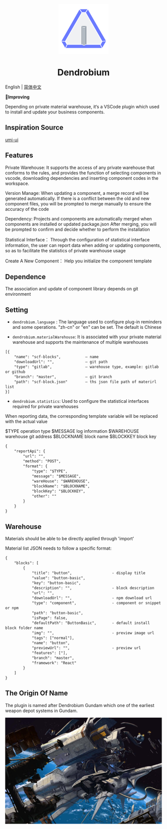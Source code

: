 <p align="center">
    <img width="160" src="https://github.com/panmenglin/dendrobium/raw/master/dendrobium.png">
</p>

<h1 align="center">Dendrobium</h1>

English | [简体中文](./docs/README.zh-CN.md)

**Improving**

Depending on private material warehouse, it‘s a VSCode plugin which used to install and update your business components.

## Inspiration Source

[umi-ui](https://github.com/umijs/umi-ui)

## Features


Private Warehouse:
It supports the access of any private warehouse that conforms to the rules, and provides the function of selecting components in vscode, downloading dependencies and inserting component codes in the workspace.

Version Manage:
When updating a component, a merge record will be generated automatically. If there is a conflict between the old and new component files, you will be prompted to merge manually to ensure the accuracy of the code

Dependency:
Projects and components are automatically merged when components are installed or updated package.json After merging, you will be prompted to confirm and decide whether to perform the installation

Statistical Interface：
Through the configuration of statistical interface information, the user can report data when adding or updating components, so as to facilitate the statistics of private warehouse usage

Create A New Component：
Help you initialize the component template


## Dependence

The association and update of component library depends on git environment


## Setting
* `dendrobium.language` : The language used to configure plug-in reminders and some operations. "zh-cn" or "en" can be set. The default is Chinese

* `dendrobium.materialWarehouse`: It is associated with your private material warehouse and supports the maintenance of multiple warehouses

```
[{
    "name": "scf-blocks",           — name
    "downloadUrl": "",              — git path
    "type": "gitlab",               — warehouse type, example: gitlab or github
    "branch": "master",             — git branch
    "path": "scf-block.json"        — ths json file path of materirl list
}]
```

* `dendrobium.statistics`: Used to configure the statistical interfaces required for private warehouses

When reporting data, the corresponding template variable will be replaced with the actual value

$TYPE         operation type
$MESSAGE      log information
$WAREHOUSE    warehouse git address
$BLOCKNAME    block name
$BLOCKKEY     block key

```
{
    "reportApi": {
        "url": "",
        "method": "POST",
        "format": {
            "type": "$TYPE",
            "message": "$MESSAGE",
            "wareHouse": "$WAREHOUSE",
            "blockName": "$BLOCKNAME",
            "blockKey": "$BLOCKKEY",
            "other": ""
        }
    }
}
```

## Warehouse

Materials should be able to be directly applied through 'import'

Material list JSON needs to follow a specific format:

```
{
    "blocks": [
        {
            "title": "button",                  - display title
            "value": "button-basic",
            "key": "button-basic",          
            "description": "",                  - block description
            "url": "",
            "downloadUrl": "",                  - npm download url
            "type": "component",                - component or snippet or npm
            "path": "button-basic",
            "isPage": false,
            "defaultPath": "ButtonBasic",       - default install block folder name
            "img": "",                          - preview image url
            "tags": ["normal"],
            "name": "button",
            "previewUrl": "",                   - preview url
            "features": ["],
            "branch": "master",
            "framework": "React"
        }
    ]
}

```

## The Origin Of Name
The plugin is named after Dendrobium Gundam which one of the earliest weapon depot systems in Gundam.

![avatar](https://github.com/panmenglin/dendrobium/raw/master/docs/image/GP03-DENDROBIUM-GUNDAM.jpg)







